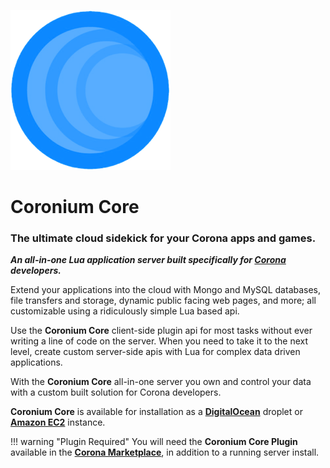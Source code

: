 ![logo](imgs/logo256.png)

# Coronium Core

<h3>The ultimate cloud sidekick for your Corona apps and games.</h3>

___An all-in-one Lua application server built specifically for [Corona](https://coronalabs.com/) developers.___

Extend your applications into the cloud with Mongo and MySQL databases, file transfers and storage, dynamic public facing web pages, and more; all customizable using a ridiculously simple Lua based api.

Use the __Coronium Core__ client-side plugin api for most tasks without ever writing a line of code on the server. When you need to take it to the next level, create custom server-side apis with Lua for complex data driven applications.

With the __Coronium Core__ all-in-one server you own and control your data with a custom built solution for Corona developers.


__Coronium Core__ is available for installation as a __[DigitalOcean](install/digitalocean)__ droplet or __[Amazon EC2](install/ec2)__ instance.

!!! warning "Plugin Required"
    You will need the __Coronium Core Plugin__ available in the __[Corona Marketplace](https://marketplace.coronalabs.com/plugin/coronium-core)__, in addition to a running server install.